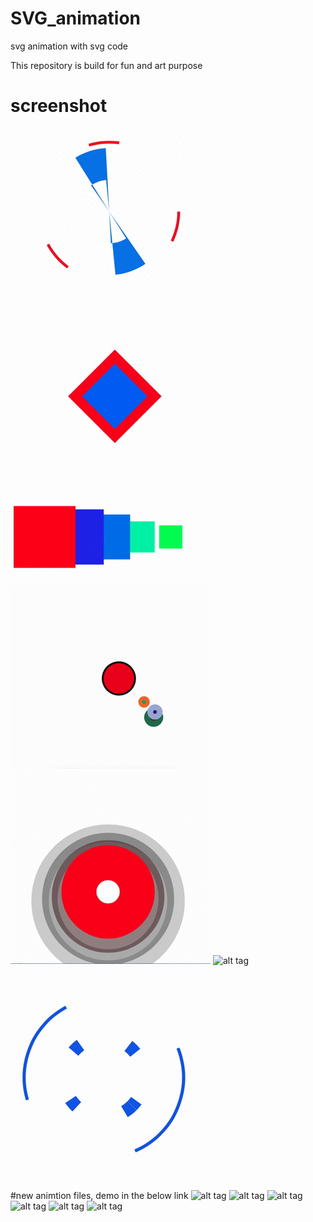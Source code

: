 # SVG_animation
svg animation with svg code

This repository is build for fun and art purpose  
# screenshot

![alt tag](https://github.com/kusha-b-k/SVG_animation/blob/master/output/a.gif)
![alt tag](https://github.com/kusha-b-k/SVG_animation/blob/master/output/b.gif)
![alt tag](https://github.com/kusha-b-k/SVG_animation/blob/master/output/c.gif)
![alt tag](https://github.com/kusha-b-k/SVG_animation/blob/master/output/cc.gif)
![alt tag](https://github.com/kusha-b-k/SVG_animation/blob/master/output/dd.gif)
![alt tag](https://github.com/kusha-b-k/SVG_animation/blob/master/output/ggs.gif)
![alt tag](https://github.com/kusha-b-k/SVG_animation/blob/master/output/kk.gif)

#new animtion files, demo in the below link
 ![alt tag](https://cdn.rawgit.com/kusha-b-k/SVG_animation/912aa49a/SVG%20animation/gamil.svg)
 ![alt tag](https://cdn.rawgit.com/kusha-b-k/SVG_animation/912aa49a/SVG%20animation/google.svg)
 ![alt tag](https://cdn.rawgit.com/kusha-b-k/SVG_animation/912aa49a/SVG%20animation/modi.svg)
 ![alt tag](https://cdn.rawgit.com/kusha-b-k/SVG_animation/912aa49a/SVG%20animation/apple%20inc.svg)
 ![alt tag](https://cdn.rawgit.com/kusha-b-k/SVG_animation/912aa49a/SVG%20animation/Target.svg)
 ![alt tag](https://cdn.rawgit.com/kusha-b-k/SVG_animation/912aa49a/SVG%20animation/suse.svg)
  
